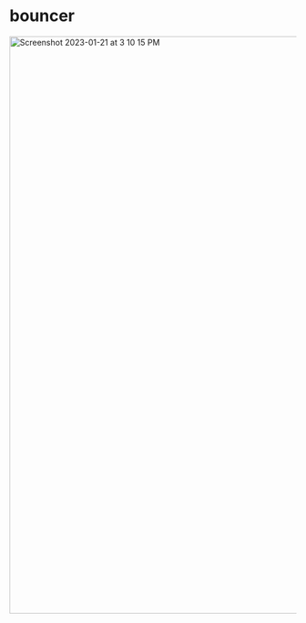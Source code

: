 # bouncer

<img width="1011" alt="Screenshot 2023-01-21 at 3 10 15 PM" src="https://user-images.githubusercontent.com/10099203/213891786-302f5465-89e9-4caf-a320-970370eb47fd.png">
